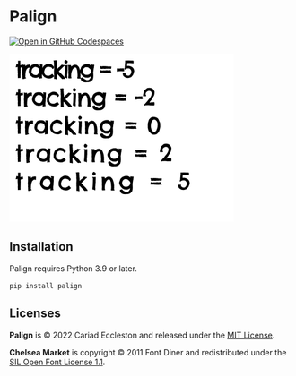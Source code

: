 # Palign

[![Open in GitHub Codespaces](https://github.com/codespaces/badge.svg)](https://github.com/codespaces/new?hide_repo_select=true&ref=main&repo=568773253)

![Demonstration](https://github.com/cariad/palign/blob/main/demo.png)

## Installation

Palign requires Python 3.9 or later.

```console
pip install palign
```

## Licenses

**Palign** is &copy; 2022 Cariad Eccleston and released under the [MIT License](https://github.com/cariad/palign/blob/main/LICENSE).

**Chelsea Market** is copyright &copy; 2011 Font Diner and redistributed under the [SIL Open Font License 1.1](https://github.com/cariad/palign/blob/main/tests/font/OFL.txt).
